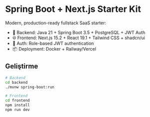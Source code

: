 # Spring Boot + Next.js Starter Kit

Modern, production-ready fullstack SaaS starter:

- 🔧 Backend: Java 21 + Spring Boot 3.5 + PostgreSQL + JWT Auth
- 🌐 Frontend: Next.js 15.2 + React 19.1 + Tailwind CSS + shadcn/ui
- 🔐 Auth: Role-based JWT authentication
- 📦 Deployment: Docker + Railway/Vercel

## Geliştirme
```bash
# Backend
cd backend
./mvnw spring-boot:run

# Frontend
cd frontend
npm install
npm run dev
